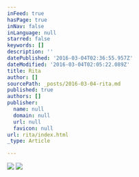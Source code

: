 ```yaml
---
inFeed: true
hasPage: true
inNav: false
inLanguage: null
starred: false
keywords: []
description: ''
datePublished: '2016-03-04T02:36:55.957Z'
dateModified: '2016-03-04T02:05:22.089Z'
title: Rita
author: []
sourcePath: _posts/2016-03-04-rita.md
published: true
authors: []
publisher:
  name: null
  domain: null
  url: null
  favicon: null
url: rita/index.html
_type: Article

---
```

![](https://the-grid-user-content.s3-us-west-2.amazonaws.com/b61d35f4-2088-4ffd-9fae-74eea7f6c447.jpg)
![](https://s3-us-west-2.amazonaws.com/the-grid-img/p/e8434bf54e6714cb65bc27a66d8dd6210f74be20.jpg)